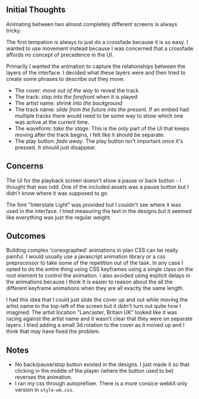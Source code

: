 ## Initial Thoughts

Animating between two almost completely different screens is always tricky.

The first tempation is always to just do a crossfade because it is so easy. I wanted to use movement instead because I was concerned that a crossfade affords no concept of precedence in the UI.

Primarily I wanted the animation to capture the relationships between the layers of the interface. I decided what these layers were and then tried to create some phrases to describe out they move.

- The cover: *move out of the way* to reveal the track
- The track: *step into the forefront* when it is played
- The artist name: *shrink into the background*
- The track name: *slide from the future into the present*. If an embed had multiple tracks there would need to be some way to show which one was active at the current time.
- The waveform: *take the stage*. This is the only part of the UI that keeps moving after the track begins, I felt like it should be separate.
- The play button: *fade away*. The play button isn't important once it's pressed. It should just disappear.

## Concerns

The UI for the playback screen doesn't show a pause or back button - I thought that was odd. One of the included assets was a pause button but I didn't know where it was supposed to go.

The font "Interstate Light" was provided but I couldn't see where it was used in the interface. I tried measuring the text in the designs but it seemed like everything was just the regular weight.

## Outcomes

Building complex 'coreographed' animations in plan CSS can be really painful. I would usually use a javascript animation library or a css preprocessor to take some of the repetition out of the task. In any case I opted to do the entire thing using CSS keyframes using a single class on the root element to control the animation. I also avoided using explicit delays in the animations because I think it is easier to reason about the all the different keyframe animations when they are all exactly the same length.

I had this idea that I could just slide the cover up and out while moving the artist name to the top-left of the screen but it didn't turn out quite how I imagined. The artist location "Lancaster, Britain UK" looked like it was racing against the artist name and it wasn't clear that they were on separate layers. I tried adding a small 3d rotation to the cover as it moved up and I think that may have fixed the problem.

## Notes

- No back/pause/stop button existed in the designs. I just made it so that clicking in the middle of the player (where the button used to be) reverses the animation.
- I ran my css through autoprefixer. There is a more consice webkit only version in `style-wk.css`.


